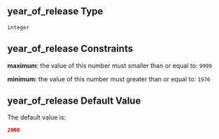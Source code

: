 ## year\_of\_release Type

`integer`

## year\_of\_release Constraints

**maximum**: the value of this number must smaller than or equal to: `9999`

**minimum**: the value of this number must greater than or equal to: `1976`

## year\_of\_release Default Value

The default value is:

```json
2000
```
